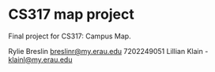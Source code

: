 # CS317 map project
Final project for CS317: Campus Map.



Rylie Breslin breslinr@my.erau.edu 7202249051
Lillian Klain - klainl@my.erau.edu



